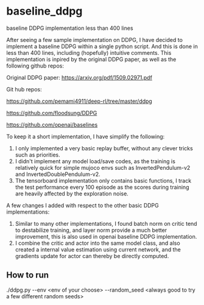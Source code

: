 # baseline_ddpg
baseline DDPG implementation less than 400 lines

After seeing a few sample implementation on DDPG, I have decided to implement a baseline DDPG within a single python script. And this is done in less than 400 lines, including (hopefully) intuitive comments. This implementation is inpired by the original DDPG paper, as well as the following github repos:

Original DDPG paper: https://arxiv.org/pdf/1509.02971.pdf

Git hub repos:

https://github.com/pemami4911/deep-rl/tree/master/ddpg

https://github.com/floodsung/DDPG

https://github.com/openai/baselines

To keep it a short implementation, I have simplify the following:
1. I only implemented a very basic replay buffer, without any clever tricks such as priorities.
2. I didn't implement any model load/save codes, as the training is relatively quick for simple mujoco envs such as InvertedPendulum-v2 and InvertedDoublePendulum-v2.
3. The tensorboard implementation only contains basic functions, I track the test performance every 100 episode as the scores during training are heavily affected by the exploration noise.

A few changes I added with respect to the other basic DDPG implementations:

1. Similar to many other implementations, I found batch norm on critic tend to destabilize training, and layer norm provide a much better improvement, this is also used in openai baseline DDPG implementation.
2. I combine the critic and actor into the same model class, and also created a internal value estimation using current network, and the gradients update for actor can thereby be directly computed.

## How to run
./ddpg.py --env \<env of your choose\> --random_seed \<always good to try a few different random seeds\>
